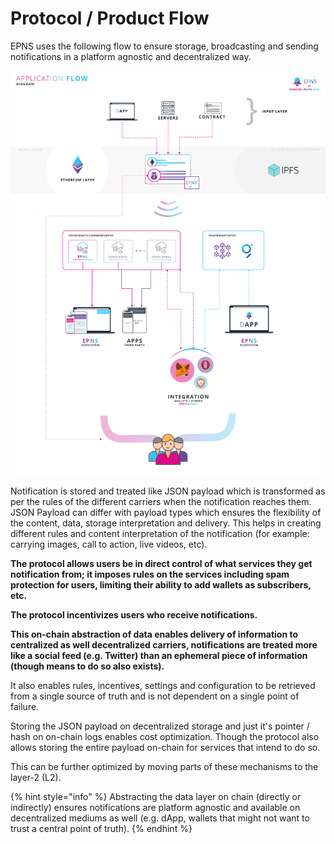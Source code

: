 # Protocol / Product Flow

EPNS uses the following flow to ensure storage, broadcasting and sending notifications in a platform agnostic and decentralized way.

![High Level Application Flow of EPNS protocol / product](../../.gitbook/assets/highleveldefi.jpg)

Notification is stored and treated like JSON payload which is transformed as per the rules of the different carriers when the notification reaches them. JSON Payload can differ with payload types which ensures the flexibility of the content, data, storage interpretation and delivery. This helps in creating different rules and content interpretation of the notification \(for example: carrying images, call to action, live videos, etc\).

**The protocol allows users be in direct control of what services they get notification from; it imposes rules on the services including spam protection for users, limiting their ability to add wallets as subscribers, etc.**

**The protocol incentivizes users who receive notifications.**

**This on-chain abstraction of data enables delivery of information to centralized as well decentralized carriers, notifications are treated more like a social feed \(e.g. Twitter\) than an ephemeral piece of information \(though means to do so also exists\).** 

It also enables rules, incentives, settings and configuration to be retrieved from a single source of truth and is not dependent on a single point of failure.

Storing the JSON payload on decentralized storage and just it's pointer / hash on on-chain logs enables cost optimization. Though the protocol also allows storing the entire payload on-chain for services that intend to do so.

This can be further optimized by moving parts of these mechanisms to the layer-2 \(L2\).

{% hint style="info" %}
Abstracting the data layer on chain \(directly or indirectly\) ensures notifications are platform agnostic and available on decentralized mediums as well \(e.g. dApp, wallets that might not want to trust a central point of truth\).
{% endhint %}

